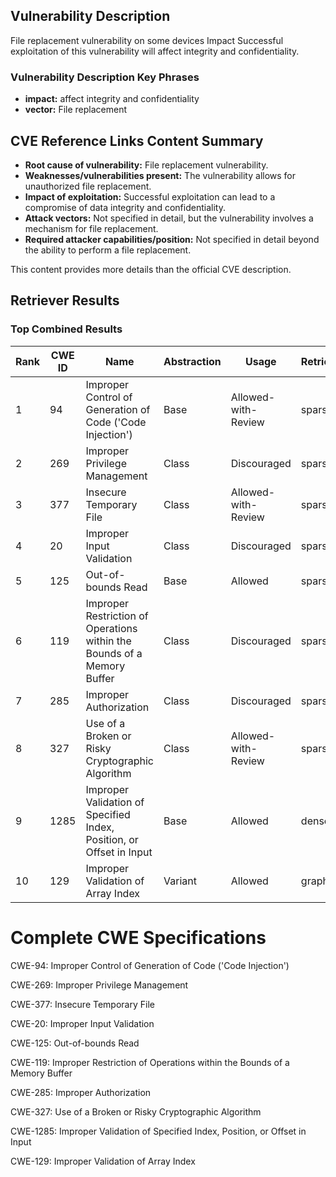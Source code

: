 ## Vulnerability Description
File replacement vulnerability on some devices Impact Successful exploitation of this vulnerability will affect integrity and confidentiality.

### Vulnerability Description Key Phrases
- **impact:** affect integrity and confidentiality
- **vector:** File replacement

## CVE Reference Links Content Summary
- **Root cause of vulnerability:** File replacement vulnerability.
- **Weaknesses/vulnerabilities present:** The vulnerability allows for unauthorized file replacement.
- **Impact of exploitation:** Successful exploitation can lead to a compromise of data integrity and confidentiality.
- **Attack vectors:** Not specified in detail, but the vulnerability involves a mechanism for file replacement.
- **Required attacker capabilities/position:** Not specified in detail beyond the ability to perform a file replacement.

This content provides more details than the official CVE description.

## Retriever Results

### Top Combined Results

| Rank | CWE ID | Name | Abstraction | Usage  | Retrievers | Individual Scores |
|------|--------|------|-------------|-------|------------|-------------------|
| 1 | 94 | Improper Control of Generation of Code ('Code Injection') | Base | Allowed-with-Review | sparse | 0.031 |
| 2 | 269 | Improper Privilege Management | Class | Discouraged | sparse | 0.030 |
| 3 | 377 | Insecure Temporary File | Class | Allowed-with-Review | sparse | 0.030 |
| 4 | 20 | Improper Input Validation | Class | Discouraged | sparse | 0.029 |
| 5 | 125 | Out-of-bounds Read | Base | Allowed | sparse | 0.029 |
| 6 | 119 | Improper Restriction of Operations within the Bounds of a Memory Buffer | Class | Discouraged | sparse | 0.029 |
| 7 | 285 | Improper Authorization | Class | Discouraged | sparse | 0.029 |
| 8 | 327 | Use of a Broken or Risky Cryptographic Algorithm | Class | Allowed-with-Review | sparse | 0.028 |
| 9 | 1285 | Improper Validation of Specified Index, Position, or Offset in Input | Base | Allowed | dense | 0.593 |
| 10 | 129 | Improper Validation of Array Index | Variant | Allowed | graph | 0.002 |



# Complete CWE Specifications

CWE-94: Improper Control of Generation of Code ('Code Injection')

CWE-269: Improper Privilege Management

CWE-377: Insecure Temporary File

CWE-20: Improper Input Validation

CWE-125: Out-of-bounds Read

CWE-119: Improper Restriction of Operations within the Bounds of a Memory Buffer

CWE-285: Improper Authorization

CWE-327: Use of a Broken or Risky Cryptographic Algorithm

CWE-1285: Improper Validation of Specified Index, Position, or Offset in Input

CWE-129: Improper Validation of Array Index